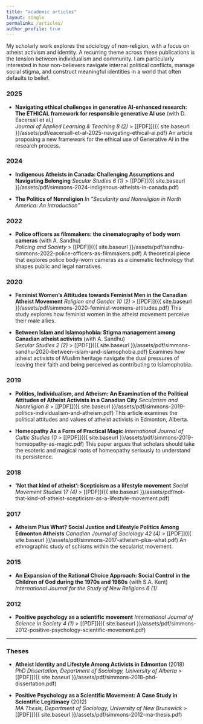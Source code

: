 ```yaml
---
title: "academic articles"
layout: single
permalink: /articles/
author_profile: true
---
```


My scholarly work explores the sociology of non-religion, with a focus on atheist activism and identity. A recurring theme across these publications is the tension between individualism and community. I am particularly interested in how non-believers navigate internal political conflicts, manage social stigma, and construct meaningful identities in a world that often defaults to belief.

### 2025

* **Navigating ethical challenges in generative Al-enhanced research: The ETHICAL framework for responsible generative Al use** (with D. Eacersall et al.)  
    *Journal of Applied Learning & Teaching 8 (2)* > [[PDF]]({{ site.baseurl }}/assets/pdf/eacersall-et-al-2025-navigating-ethical-ai.pdf) An article proposing a new framework for the ethical use of Generative AI in the research process.

### 2024

* **Indigenous Atheists in Canada: Challenging Assumptions and Navigating Belonging** *Secular Studies 6 (1)* > [[PDF]]({{ site.baseurl }}/assets/pdf/simmons-2024-indigenous-atheists-in-canada.pdf)

* **The Politics of Nonreligion** *In "Secularity and Nonreligion in North America: An Introduction"*

### 2022

* **Police officers as filmmakers: the cinematography of body worn cameras** (with A. Sandhu)  
    *Policing and Society* > [[PDF]]({{ site.baseurl }}/assets/pdf/sandhu-simmons-2022-police-officers-as-filmmakers.pdf) A theoretical piece that explores police body-worn cameras as a cinematic technology that shapes public and legal narratives.

### 2020

* **Feminist Women’s Attitudes towards Feminist Men in the Canadian Atheist Movement** *Religion and Gender 10 (2)* > [[PDF]]({{ site.baseurl }}/assets/pdf/simmons-2020-feminist-womens-attitudes.pdf) This study explores how feminist women in the atheist movement perceive their male allies.

* **Between Islam and Islamophobia: Stigma management among Canadian atheist activists** (with A. Sandhu)  
    *Secular Studies 2 (2)* > [[PDF]]({{ site.baseurl }}/assets/pdf/simmons-sandhu-2020-between-islam-and-islamophobia.pdf) Examines how atheist activists of Muslim heritage navigate the dual pressures of leaving their faith and being perceived as contributing to Islamophobia.

### 2019

* **Politics, Individualism, and Atheism: An Examination of the Political Attitudes of Atheist Activists in a Canadian City** *Secularism and Nonreligion 8* > [[PDF]]({{ site.baseurl }}/assets/pdf/simmons-2019-politics-individualism-and-atheism.pdf) This article examines the political attitudes and values of atheist activists in Edmonton, Alberta.

* **Homeopathy As a Form of Practical Magic** *International Journal of Cultic Studies 10* > [[PDF]]({{ site.baseurl }}/assets/pdf/simmons-2019-homeopathy-as-magic.pdf) This paper argues that scholars should take the esoteric and magical roots of homeopathy seriously to understand its persistence.

### 2018

* **‘Not that kind of atheist’: Scepticism as a lifestyle movement** *Social Movement Studies 17 (4)* > [[PDF]]({{ site.baseurl }}/assets/pdf/not-that-kind-of-atheist-scepticism-as-a-lifestyle-movement.pdf)

### 2017

* **Atheism Plus What? Social Justice and Lifestyle Politics Among Edmonton Atheists** *Canadian Journal of Sociology 42 (4)* > [[PDF]]({{ site.baseurl }}/assets/pdf/simmons-2017-atheism-plus-what.pdf) An ethnographic study of schisms within the secularist movement.

### 2015

* **An Expansion of the Rational Choice Approach: Social Control in the Children of God during the 1970s and 1980s** (with S.A. Kent)  
    *International Journal for the Study of New Religions 6 (1)*

### 2012

* **Positive psychology as a scientific movement** *International Journal of Science in Society 4 (1)* > [[PDF]]({{ site.baseurl }}/assets/pdf/simmons-2012-positive-psychology-scientific-movement.pdf)

---

### Theses

* **Atheist Identity and Lifestyle Among Activists in Edmonton** (2018)  
    *PhD Dissertation, Department of Sociology, University of Alberta* > [[PDF]]({{ site.baseurl }}/assets/pdf/simmons-2018-phd-dissertation.pdf)

* **Positive Psychology as a Scientific Movement: A Case Study in Scientific Legitimacy** (2012)  
    *MA Thesis, Department of Sociology, University of New Brunswick* > [[PDF]]({{ site.baseurl }}/assets/pdf/simmons-2012-ma-thesis.pdf)